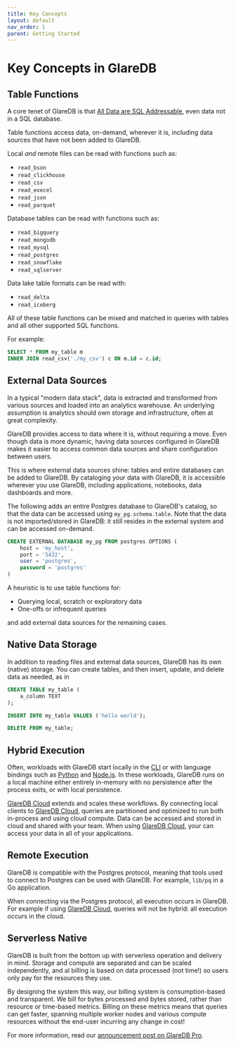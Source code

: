 ```yaml
---
title: Key Concepts
layout: default
nav_order: 1
parent: Getting Started
---
```


# Key Concepts in GlareDB

## Table Functions

A core tenet of GlareDB is that [All Data are SQL Addressable], even data not
in a SQL database.

Table functions access data, on-demand, wherever it is, including data sources
that have not been added to GlareDB.

Local _and_ remote files can be read with functions such as:

<!-- TODO: add links -->

- `read_bson`
- `read_clickhouse`
- `read_csv`
- `read_execel`
- `read_json`
- `read_parquet`

Database tables can be read with functions such as:

- `read_bigquery`
- `read_mongodb`
- `read_mysql`
- `read_postgres`
- `read_snowflake`
- `read_sqlserver`

Data lake table formats can be read with:

- `read_delta`
- `read_iceberg`

All of these table functions can be mixed and matched in queries with tables
and all other supported SQL functions.

For example:

```sql
SELECT * FROM my_table m
INNER JOIN read_csv('./my_csv') c ON m.id = c.id;
```

## External Data Sources

In a typical "modern data stack", data is extracted and transformed from various
sources and loaded into an analytics warehouse. An underlying assumption is
analytics should own storage and infrastructure, often at great complexity.

GlareDB provides access to data where it is, without requiring a move.
Even though data is more dynamic, having data sources configured in GlareDB
makes it easier to access common data sources and share configuration between
users.

This is where external data sources shine: tables and entire databases can be
added to GlareDB. By cataloging your data with GlareDB, it is accessible
wherever you use GlareDB, including applications, notebooks, data dashboards
and more.

The following adds an entire Postgres database to GlareDB's catalog, so that the
data can be accessed using `my_pg.schema.table`. Note that the data is not
imported/stored in GlareDB: it still resides in the external system and can
be accessed on-demand.

```sql
CREATE EXTERNAL DATABASE my_pg FROM postgres OPTIONS (
    host = 'my_host',
    port = '5432',
    user = 'postgres',
    password = 'postgres'
)
```

A heuristic is to use table functions for:

- Querying local, scratch or exploratory data
- One-offs or infrequent queries

and add external data sources for the remaining cases.

## Native Data Storage

In addition to reading files and external data sources, GlareDB has its own
(native) storage. You can create tables, and then insert, update, and delete
data as needed, as in

```sql
CREATE TABLE my_table (
    a_column TEXT
);

INSERT INTO my_table VALUES ('hello world');

DELETE FROM my_table;
```

## Hybrid Execution

Often, workloads with GlareDB start locally in the [CLI] or with language
bindings such as [Python] and [Node.js]. In these workloads, GlareDB runs on
a local machine either entirely in-memory with no persistence after the process
exits, or with local persistence.

[GlareDB Cloud] extends and scales these workflows. By connecting local clients
to [GlareDB Cloud], queries are partitioned and optimized to run both in-process
and using cloud compute. Data can be accessed and stored in cloud and shared
with your team. When using [GlareDB Cloud], your can access your data in all of
your applications.

## Remote Execution

GlareDB is compatible with the Postgres protocol, meaning that tools used to
connect to Postgres can be used with GlareDB. For example, `lib/pq` in a Go
application.

When connecting via the Postgres protocol, all execution occurs in GlareDB. For
example if using [GlareDB Cloud], queries will not be hybrid: all execution
occurs in the cloud.

## Serverless Native

GlareDB is built from the bottom up with serverless operation and delivery in
mind. Storage and compute are separated and can be scaled independently, and al
billing is based on data processed (not time!) so users only pay for the
resources they use.

By designing the system this way, our billing system is consumption-based and
transparent. We bill for bytes processed and bytes stored, rather than resource
or time-based metrics. Billing on these metrics means that queries can get
faster, spanning multiple worker nodes and various compute resources without
the end-user incurring any change in cost!

For more information, read our [announcement post on GlareDB Pro].

[All Data are SQL Addressable]: https://glaredb.com/blog/explain-glaredb-to-your-friends
[GlareDB Cloud]: https://console.glaredb.com
[CLI]: /introduction/installation/locally-cli.html
[Python]: /introduction/installation/python-bindings.html
[Node.js]: /introduction/installation/node_bindings.html
[announcement post on GlareDB Pro]: https://glaredb.com/blog/glaredb-pro-release-announcement
